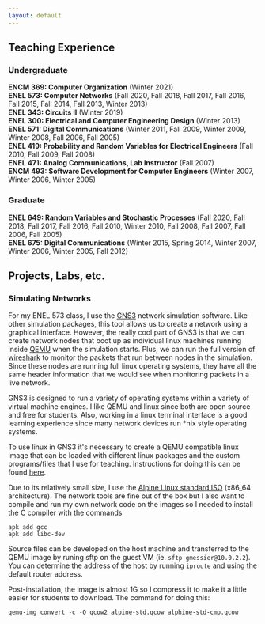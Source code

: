 ```yaml
---
layout: default
---
```


## Teaching Experience

### Undergraduate
**ENCM 369: Computer Organization** (Winter 2021)<br>
**ENEL 573: Computer Networks** (Fall 2020, Fall 2018, Fall 2017, Fall 2016, Fall 2015, Fall 2014, Fall 2013, Winter 2013)<br>
**ENEL 343: Circuits II** (Winter 2019)<br>
**ENEL 300: Electrical and Computer Engineering Design** (Winter 2013)<br>
**ENEL 571: Digital Communications** (Winter 2011, Fall 2009, Winter 2009, Winter 2008, Fall 2006, Fall 2005)<br>
**ENEL 419: Probability and Random Variables for Electrical Engineers** (Fall 2010, Fall 2009, Fall 2008)<br>
**ENEL 471: Analog Communications, Lab Instructor** (Fall 2007)<br>
**ENCM 493: Software Development for Computer Engineers** (Winter 2007, Winter 2006, Winter 2005)<br>

### Graduate
**ENEL 649: Random Variables and Stochastic Processes** (Fall 2020, Fall 2018, Fall 2017, Fall 2016, Fall 2010, Winter 2010, Fall 2008, Fall 2007, Fall 2006, Fall 2005)<br>
**ENEL 675: Digital Communications** (Winter 2015, Spring 2014, Winter 2007, Winter 2006, Winter 2005, Fall 2012)<br>


## Projects, Labs, etc.

### Simulating Networks

For my ENEL 573 class, I use the [GNS3](https://gns3.com) network simulation software.  Like other simulation packages, this tool allows us to create a network using a graphical interface.  However, the really cool part of GNS3 is that we can create network nodes that boot up as individual linux machines running inside [QEMU](https://www.qemu.org) when the simulation starts.  Plus, we can run the full version of [wireshark](https://www.wireshark.org) to monitor the packets that run between nodes in the simulation.  Since these nodes are running full linux operating systems, they have all the same header information that we would see when monitoring packets in a live network.

GNS3 is designed to run a variety of operating systems within a variety of virtual machine engines.  I like QEMU and linux since both are open source and free for students.  Also, working in a linux terminal interface is a good learning experience since many network devices run *nix style operating systems.

To use linux in GNS3 it's necessary to create a QEMU compatible linux image that can be loaded with different linux packages and the custom programs/files that I use for teaching.  Instructions for doing this can be found [here](https://wiki.debian.org/QEMU).

Due to its relatively small size, I use the  [Alpine Linux standard ISO](https://alpinelinux.org/downloads/) (x86_64 architecture).  The network tools are fine out of the box but I also want to compile and run my own network code on the images so I needed to install the C compiler with the commands

```
apk add gcc
apk add libc-dev
```

Source files can be developed on the host machine and transferred to the QEMU image by runing sftp on the guest VM (ie. `sftp gmessier@10.0.2.2`).  You can determine the address of the host by running `iproute` and using the default router address.


Post-installation, the image is almost 1G so I compress it to make it a little easier for students to download.  The command for doing this:

```
qemu-img convert -c -O qcow2 alpine-std.qcow alphine-std-cmp.qcow
```

